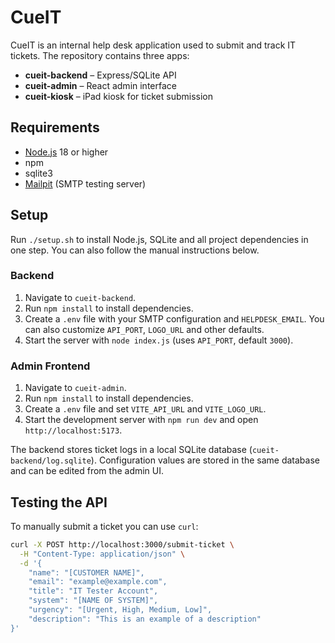 # CueIT

CueIT is an internal help desk application used to submit and track IT tickets. The repository contains three apps:

- **cueit-backend** – Express/SQLite API
- **cueit-admin** – React admin interface
- **cueit-kiosk** – iPad kiosk for ticket submission

## Requirements
- [Node.js](https://nodejs.org/) 18 or higher
- npm
- sqlite3
- [Mailpit](https://github.com/axllent/mailpit) (SMTP testing server)

## Setup

Run `./setup.sh` to install Node.js, SQLite and all project dependencies in one step.
You can also follow the manual instructions below.

### Backend
1. Navigate to `cueit-backend`.
2. Run `npm install` to install dependencies.
3. Create a `.env` file with your SMTP configuration and `HELPDESK_EMAIL`.
   You can also customize `API_PORT`, `LOGO_URL` and other defaults.
4. Start the server with `node index.js` (uses `API_PORT`, default `3000`).

### Admin Frontend
1. Navigate to `cueit-admin`.
2. Run `npm install` to install dependencies.
3. Create a `.env` file and set `VITE_API_URL` and `VITE_LOGO_URL`.
4. Start the development server with `npm run dev` and open `http://localhost:5173`.

The backend stores ticket logs in a local SQLite database (`cueit-backend/log.sqlite`).
Configuration values are stored in the same database and can be edited from the admin UI.

## Testing the API

To manually submit a ticket you can use `curl`:

```bash
curl -X POST http://localhost:3000/submit-ticket \
  -H "Content-Type: application/json" \
  -d '{
    "name": "[CUSTOMER NAME]",
    "email": "example@example.com",
    "title": "IT Tester Account",
    "system": "[NAME OF SYSTEM]",
    "urgency": "[Urgent, High, Medium, Low]",
    "description": "This is an example of a description"
}'
```
